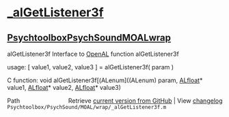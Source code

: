 # [_alGetListener3f](_alGetListener3f)
## [Psychtoolbox](Psychtoolbox)[PsychSound](PsychSound)[MOAL](MOAL)[wrap](wrap)

alGetListener3f  Interface to [OpenAL](OpenAL) function alGetListener3f  
  
usage:  [ value1, value2, value3 ] = alGetListener3f( param )  
  
C function:  void alGetListener3f[(ALenum]((ALenum) param, [ALfloat](ALfloat)\* value1, [ALfloat](ALfloat)\* value2, [ALfloat](ALfloat)\* value3)  




<div class="code_header" style="text-align:right;">
  <span style="float:left;">Path&nbsp;&nbsp;</span> <span class="counter">Retrieve <a href=
  "https://raw.github.com/Psychtoolbox-3/Psychtoolbox-3/beta/Psychtoolbox/PsychSound/MOAL/wrap/_alGetListener3f.m">current version from GitHub</a> | View <a href=
  "https://github.com/Psychtoolbox-3/Psychtoolbox-3/commits/beta/Psychtoolbox/PsychSound/MOAL/wrap/_alGetListener3f.m">changelog</a></span>
</div>
<div class="code">
  <code>Psychtoolbox/PsychSound/MOAL/wrap/_alGetListener3f.m</code>
</div>

